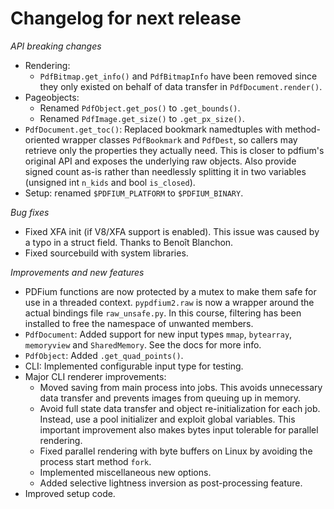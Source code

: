 <!-- SPDX-FileCopyrightText: 2023 geisserml <geisserml@gmail.com> -->
<!-- SPDX-License-Identifier: CC-BY-4.0 -->

<!-- Main list character: dash (-) -->

# Changelog for next release

*API breaking changes*
- Rendering:
  <!-- TODO PdfDocument.render() -->
  * `PdfBitmap.get_info()` and `PdfBitmapInfo` have been removed since they only existed on behalf of data transfer in `PdfDocument.render()`.
- Pageobjects:
  * Renamed `PdfObject.get_pos()` to `.get_bounds()`.
  * Renamed `PdfImage.get_size()` to `.get_px_size()`.
- `PdfDocument.get_toc()`: Replaced bookmark namedtuples with method-oriented wrapper classes `PdfBookmark` and `PdfDest`,
  so callers may retrieve only the properties they actually need. This is closer to pdfium's original API and exposes the underlying raw objects.
  Also provide signed count as-is rather than needlessly splitting it in two variables (unsigned int `n_kids` and bool `is_closed`).
- Setup: renamed `$PDFIUM_PLATFORM` to `$PDFIUM_BINARY`.

*Bug fixes*
- Fixed XFA init (if V8/XFA support is enabled). This issue was caused by a typo in a struct field. Thanks to Benoît Blanchon.
- Fixed sourcebuild with system libraries.

*Improvements and new features*
<!-- TODO command-line entrypoint -->
- PDFium functions are now protected by a mutex to make them safe for use in a threaded context.
  `pypdfium2.raw` is now a wrapper around the actual bindings file `raw_unsafe.py`.
  In this course, filtering has been installed to free the namespace of unwanted members.
- `PdfDocument`: Added support for new input types `mmap`, `bytearray`, `memoryview` and `SharedMemory`. See the docs for more info.
- `PdfObject`: Added `.get_quad_points()`.
- CLI: Implemented configurable input type for testing.
- Major CLI renderer improvements:
  * Moved saving from main process into jobs. This avoids unnecessary data transfer and prevents images from queuing up in memory.
  * Avoid full state data transfer and object re-initialization for each job. Instead, use a pool initializer and exploit global variables.
    This important improvement also makes bytes input tolerable for parallel rendering.
  * Fixed parallel rendering with byte buffers on Linux by avoiding the process start method `fork`.
  * Implemented miscellaneous new options.
  * Added selective lightness inversion as post-processing feature.
- Improved setup code.
